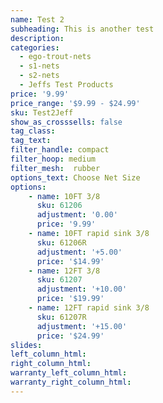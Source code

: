 ```yaml
---
name: Test 2
subheading: This is another test
description:
categories:
  - ego-trout-nets
  - s1-nets
  - s2-nets
  - Jeffs Test Products
price: '9.99'
price_range: '$9.99 - $24.99'
sku: Test2Jeff
show_as_crosssells: false
tag_class:
tag_text:
filter_handle: compact
filter_hoop: medium
filter_mesh:  rubber
options_text: Choose Net Size
options:
    - name: 10FT 3/8
      sku: 61206
      adjustment: '0.00'
      price: '9.99'
    - name: 10FT rapid sink 3/8
      sku: 61206R
      adjustment: '+5.00'
      price: '$14.99'
    - name: 12FT 3/8
      sku: 61207
      adjustment: '+10.00'
      price: '$19.99'
    - name: 12FT rapid sink 3/8
      sku: 61207R
      adjustment: '+15.00'
      price: '$24.99'
slides:
left_column_html:
right_column_html:
warranty_left_column_html:
warranty_right_column_html:
---
```

